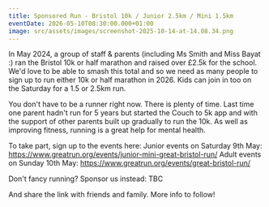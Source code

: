 ```yaml
---
title: Sponsored Run - Bristol 10k / Junior 2.5km / Mini 1.5km
eventDate: 2026-05-10T08:30:00.000+01:00
image: src/assets/images/screenshot-2025-10-14-at-14.08.34.png
---
```

In May 2024, a group of staff & parents (including Ms Smith and Miss Bayat :) ran the Bristol 10k or half marathon and raised over £2.5k for the school. We'd love to be able to smash this total and so we need as many people to sign up to run either 10k or half marathon in 2026. Kids can join in too on the Saturday for a 1.5 or 2.5km run.

You don't have to be a runner right now. There is plenty of time. Last time one parent hadn't run for 5 years but started the Couch to 5k app and with the support of other parents built up gradually to run the 10k. As well as improving fitness, running is a great help for mental health.

To take part, sign up to the events here:
Junior events on Saturday 9th May: https://www.greatrun.org/events/junior-mini-great-bristol-run/
Adult events on Sunday 10th May: https://www.greatrun.org/events/great-bristol-run/

Don't fancy running? Sponsor us instead: TBC

And share the link with friends and family.
More info to follow!

